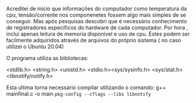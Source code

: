 Acreditei de início que informações do computador como temperatura da cpu, tensão/corrente nos componenetes fossem algo mais simples de se conseguir. Mas após pesquisas descobri que é necessário conhecimento de registradores especificos do hardware de cada computador.
Por hora , inclui apenas leitura de memoria disponivel e uso de cpu. Estes podem ser facilmente adquiridos através de arquivos do próprio sistema ( no caso utilizei o Ubuntu 20.04)

O programa utiliza as bibliotecas:

<stdlib.h>
<string.h>
<unistd.h>
<stdio.h><sys/sysinfo.h>
<sys/stat.h>
<libnotify/notify.h> 

Esta ultima torna necessario compilar utilizando o comando: g++ mainfinal.c -o main  `pkg-config --cflags --libs libnotify`
